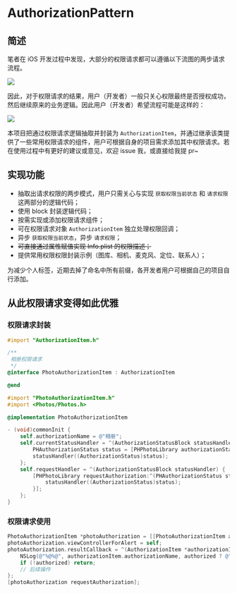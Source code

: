 # AuthorizationPattern

## 简述

笔者在 iOS 开发过程中发现，大部分的权限请求都可以遵循以下流图的两步请求流程。

![](https://ws1.sinaimg.cn/large/006tKfTcgy1frzzfkz8vdj30m80lfmz8.jpg)

因此，对于权限请求的结果，用户（开发者）一般只关心权限最终是否授权成功，然后继续原来的业务逻辑。因此用户（开发者）希望流程可能是这样的：

![](https://ws1.sinaimg.cn/large/006tKfTcgy1fs0pkhxordj30m809caam.jpg)

本项目把通过权限请求逻辑抽取并封装为 `AuthorizationItem`，并通过继承该类提供了一些常用权限请求的组件，用户可根据自身的项目需求添加其中权限请求。若在使用过程中有更好的建议或意见，欢迎 issue 我，或直接给我提 pr~

## 实现功能

- 抽取出请求权限的两步模式，用户只需关心与实现 `获取权限当前状态` 和 `请求权限` 这两部分的逻辑代码；
- 使用 block 封装逻辑代码；
- 按需实现或添加权限请求组件；
- 可在权限请求对象 `AuthorizationItem` 独立处理权限回调；
- 异步 `获取权限当前状态`，异步 `请求权限`；
- ~~可直接通过属性赋值实现 Info.plist 的权限描述；~~
- 提供常用权限权限封装示例（图库、相机、麦克风、定位、联系人）；

为减少个人标签，近期去掉了命名中所有前缀，各开发者用户可根据自己的项目自行添加。

## 从此权限请求变得如此优雅

### 权限请求封装

```objective-c
#import "AuthorizationItem.h"

/**
 相册权限请求
 */
@interface PhotoAuthorizationItem : AuthorizationItem

@end
```

```objective-c
#import "PhotoAuthorizationItem.h"
#import <Photos/Photos.h>

@implementation PhotoAuthorizationItem

- (void)commonInit {
	self.authorizationName = @"相册";
	self.currentStatusHandler = ^(AuthorizationStatusBlock statusHandler) {
		PHAuthorizationStatus status = [PHPhotoLibrary authorizationStatus];
		statusHandler((AuthorizationStatus)status);
	};
	self.requestHandler = ^(AuthorizationStatusBlock statusHandler) {
		[PHPhotoLibrary requestAuthorization:^(PHAuthorizationStatus status) {
			statusHandler((AuthorizationStatus)status);
		}];
	};
}
```

### 权限请求使用

```objective-c
PhotoAuthorizationItem *photoAuthorization = [[PhotoAuthorizationItem alloc] init];
photoAuthorization.viewControllerForAlert = self;
photoAuthorization.resultCallback = ^(AuthorizationItem *authorizationItem, BOOL authorized) {
	NSLog(@"%@%@", authorizationItem.authorizationName, authorized ? @"授权成功" : @"未授权");
	if (!authorized) return;
	// 后续操作
};
[photoAuthorization requestAuthorization];
```
